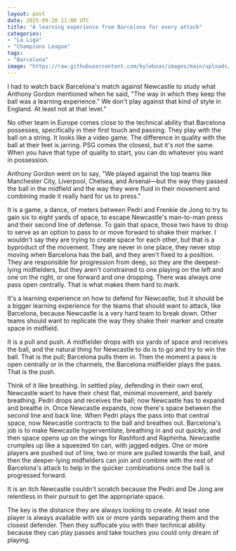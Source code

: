 ```yaml
---
layout: post
date: 2025-09-20 11:00 UTC
title: "A learning experience from Barcelona for every attack"
categories:
- "La Liga"
- "Champions League"
tags:
- "Barcelona"
image: "https://raw.githubusercontent.com/kyleboas/images/main/uploads/2025/09/19/Image-19Sep2025_14:07:36.png"
---
```


I had to watch back Barcelona's match against Newcastle to study what Anthony Gordon mentioned when he said, "The way in which they keep the ball was a learning experience." We don't play against that kind of style in England. At least not at that level."

<!---more--->

No other team in Europe comes close to the technical ability that Barcelona possesses, specifically in their first touch and passing. They play with the ball on a string. It looks like a video game. The difference in quality with the ball at their feet is jarring. PSG comes the closest, but it's not the same. When you have that type of quality to start, you can do whatever you want in possession.

Anthony Gordon went on to say, "We played against the top teams like Manchester City, Liverpool, Chelsea, and Arsenal—but the way they passed the ball in the midfield and the way they were fluid in their movement and combining made it really hard for us to press."

It is a game, a dance, of meters between Pedri and Frenkie de Jong to try to gain six to eight yards of space, to escape Newcastle's man-to-man press and their second line of defense. To gain that space, those two have to drop to serve as an option to pass to or move forward to shake their marker. I wouldn't say they are trying to create space for each other, but that is a byproduct of the movement. They are never in one place, they never stop moving when Barcelona has the ball, and they aren't fixed to a position. They are responsible for progression from deep, so they are the deepest-lying midfielders, but they aren't constrained to one playing on the left and one on the right, or one forward and one dropping. There was always one pass open centrally. That is what makes them hard to mark.

It's a learning experience on how to defend for Newcastle, but it should be a bigger learning experience for the teams that should want to attack, like Barcelona, because Newcastle is a very hard team to break down. Other teams should want to replicate the way they shake their marker and create space in midfield.

It is a pull and push. A midfielder drops with six yards of space and receives the ball, and the natural thing for Newcastle to do is to go and try to win the ball. That is the pull; Barcelona pulls them in. Then the moment a pass is open centrally or in the channels, the Barcelona midfielder plays the pass. That is the push.

Think of it like breathing. In settled play, defending in their own end, Newcastle want to have their chest flat, minimal movement, and barely breathing. Pedri drops and receives the ball; now Newcastle has to expand and breathe in. Once Newcastle expands, now there's space between the second line and back line. When Pedri plays the pass into that central space, now Newcastle contracts to the ball and breathes out. Barcelona's job is to make Newcastle hyperventilate, breathing in and out quickly, and then space opens up on the wings for Rashford and Raphinha. Newcastle crumples up like a squeezed tin can, with jagged edges. One or more players are pushed out of line, two or more are pulled towards the ball, and then the deeper-lying midfielders can join and combine with the rest of Barcelona's attack to help in the quicker combinations once the ball is progressed forward.

It is an itch Newcastle couldn't scratch because the Pedri and De Jong are relentless in their pursuit to get the appropriate space.

The key is the distance they are always looking to create. At least one player is always available with six or more yards separating them and the closest defender. Then they suffocate you with their technical ability because they can play passes and take touches you could only dream of playing.
